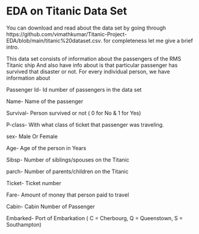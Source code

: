 <h1>EDA on Titanic Data Set</h1>
You can download and read about the data set by going through https://github.com/vimathkumar/Titanic-Project-EDA/blob/main/titanic%20dataset.csv. 
for completeness let me give a brief intro.

This data set consists of information about the passengers of the RMS Titanic ship And also have info about is that particular passenger has survived that disaster or not. For every individual person, we have information about

Passenger Id- Id number of passengers in the data set

Name- Name of the passenger

Survival- Person survived or not ( 0 for No & 1 for Yes)

P-class- With what class of ticket that passenger was traveling.

sex- Male Or Female

Age- Age of the person in Years

Sibsp- Number of siblings/spouses on the Titanic

parch- Number of parents/children on the Titanic

Ticket- Ticket number

Fare- Amount of money that person paid to travel

Cabin- Cabin Number of Passenger

Embarked- Port of Embarkation ( C = Cherbourg, Q = Queenstown, S = Southampton)
